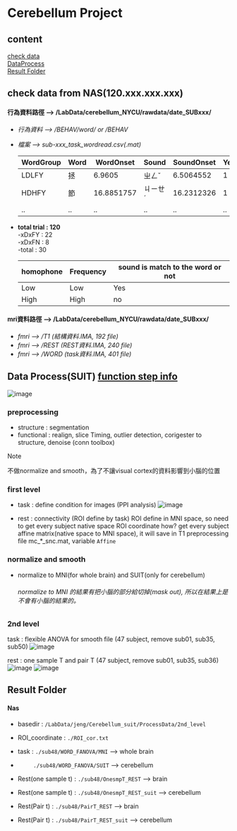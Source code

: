 # Cerebellum Project
## content   
[check data](#checkdata)  
[DataProcess](#dataprocess)  
[Result Folder](#Result)
     
## <a name="checkdata"></a> check data from NAS(120.xxx.xxx.xxx)
#### **行為資料路徑** --> /LabData/cerebellum_NYCU/rawdata/date_SUBxxx/
- *行為資料 --> /BEHAV/word/ or /BEHAV*     
- *檔案  --> sub-xxx_task_wordread.csv(.mat)*
  
  | WordGroup | Word | WordOnset | Sound | SoundOnset | YesTrial | Response | ResponseTime | CorrectResponse |
  | --------- | ---- | --------- | ----- | ---------- | -------- | -------- | ------------ | --------------- |
  | LDLFY | 拯 | 6.9605 |	ㄓㄥˇ |	6.5064552 |	1	|	NaN |	NaN | NaN |
  | HDHFY |	節 | 16.8851757 | ㄐㄧㄝˊ | 16.2312326 |	1 |	2@ |	0.587837 | 1 |
  | .. | .. | .. | .. | .. | .. | .. | .. | .. |

- **total trial : 120**  
  -xDxFY : 22  
  -xDxFN : 8  
  -total : 30  

  | homophone  | Frequency | sound is match to the word or not |
  | -- | -- | -- |
  | Low | Low | Yes |
  | High | High | no |


#### **mri資料路徑** --> /LabData/cerebellum_NYCU/rawdata/date_SUBxxx/
- *fmri --> /T1  (結構資料.IMA, 192 file)* 
- *fmri --> /REST  (REST資料.IMA, 240 file)* 
- *fmri --> /WORD  (task資料.IMA, 401 file)*

     
  
## <a name="dataprocess"></a> Data Process(SUIT) [function step info](./code/suit/README.md)
![image](https://github.com/user-attachments/assets/e4bd7c81-f994-4a26-a9b5-87acabb8e039)

### preprocessing
- structure : segmentation
- functional : realign, slice Timing, outlier detection, corigester to structure, denoise (conn toolbox)
     
> [!Note]
> 不做normalize and smooth，為了不讓visual cortex的資料影響到小腦的位置
  
### first level
- task : define condition for images (PPI analysis)
![image](https://github.com/user-attachments/assets/f09f7d03-1faa-47ff-b703-df6ca2a31f13)
  
- rest : connectivity (ROI define by task)
  ROI define in MNI space, so need to get every subject native space ROI coordinate
  how? get every subject affine matrix(native space to MNI space), it will save in T1 preprocessing file mc_*_snc.mat, variable `Affine`
  
### normalize and smooth
- normalize to MNI(for whole brain) and SUIT(only for cerebellum)
    ###### normalize to MNI 的結果有把小腦的部分給切掉(mask out), 所以在結果上是不會有小腦的結果的。
    
### 2nd level
task : flexible ANOVA for smooth file (47 subject, remove sub01, sub35, sub50)
![image](https://github.com/user-attachments/assets/b3d79ddd-614a-4c7d-8b53-306c47e603d8)
    
rest : one sample T and pair T (47 subject, remove sub01, sub35, sub36)
![image](https://github.com/user-attachments/assets/0a615284-d042-4dd7-8d3e-c3d74c3322e5)
![image](https://github.com/user-attachments/assets/0117f515-22e5-4561-a1eb-bc496659a268)
  
  
## <a name="Result"></a> Result Folder
#### Nas
- basedir : `/LabData/jeng/Cerebellum_suit/ProcessData/2nd_level`
     
- ROI_coordinate : `./ROI_cor.txt`
     
- task : `./sub48/WORD_FANOVA/MNI` --> whole brain
- &ensp;&ensp;&ensp;&ensp;&ensp;`./sub48/WORD_FANOVA/SUIT` --> cerebellum
   
- Rest(one sample t) : `./sub48/OnesmpT_REST` --> brain
- Rest(one sample t) : `./sub48/OnesmpT_REST_suit` --> cerebellum
  
- Rest(Pair t) : `./sub48/PairT_REST` --> brain
- Rest(Pair t) : `./sub48/PairT_REST_suit` --> cerebellum

  

